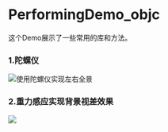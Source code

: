 # PerformingDemo_objc

这个Demo展示了一些常用的库和方法。

### 1.陀螺仪

![使用陀螺仪实现左右全景](http://7xqy5h.com1.z0.glb.clouddn.com/Demo_Gyroscope.gif)



### 2.重力感应实现背景视差效果

![](http://7xqy5h.com1.z0.glb.clouddn.com/Demo_Gravity.gif)

